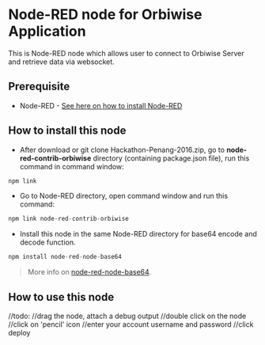 # Node-RED node for Orbiwise Application
This is Node-RED node which allows user to connect to Orbiwise Server and retrieve data via websocket.

## Prerequisite
* Node-RED - [See here on how to install Node-RED](https://nodered.org/docs/getting-started/installation)

## How to install this node

* After download or git clone Hackathon-Penang-2016.zip, go to <b>node-red-contrib-orbiwise</b> directory (containing package.json file), run this command in command window: 
```c
npm link
```
* Go to Node-RED directory, open command window and run this command: 
```c
npm link node-red-contrib-orbiwise
```
* Install this node in the same Node-RED directory for base64 encode and decode function.
```c
npm install node-red-node-base64
```
> More info on [node-red-node-base64](https://github.com/node-red/node-red-nodes/tree/master/parsers/base64).

## How to use this node
//todo:
//drag the node, attach a debug output
//double click on the node
//click on 'pencil' icon
//enter your account username and password
//click deploy
